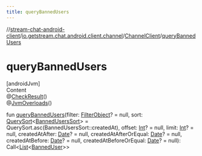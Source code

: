 ```yaml
---
title: queryBannedUsers
---
```

//[stream-chat-android-client](../../../index.md)/[io.getstream.chat.android.client.channel](../index.md)/[ChannelClient](index.md)/[queryBannedUsers](queryBannedUsers.md)



# queryBannedUsers  
[androidJvm]  
Content  
@[CheckResult](https://developer.android.com/reference/kotlin/androidx/annotation/CheckResult.html)()  
@[JvmOverloads](https://kotlinlang.org/api/latest/jvm/stdlib/kotlin.jvm/-jvm-overloads/index.html)()  
  
fun [queryBannedUsers](queryBannedUsers.md)(filter: [FilterObject](../../io.getstream.chat.android.client.api.models/FilterObject/index.md)? = null, sort: [QuerySort](../../io.getstream.chat.android.client.api.models/QuerySort/index.md)&lt;[BannedUsersSort](../../io.getstream.chat.android.client.models/BannedUsersSort/index.md)&gt; = QuerySort.asc(BannedUsersSort::createdAt), offset: [Int](https://kotlinlang.org/api/latest/jvm/stdlib/kotlin/-int/index.html)? = null, limit: [Int](https://kotlinlang.org/api/latest/jvm/stdlib/kotlin/-int/index.html)? = null, createdAtAfter: [Date](https://developer.android.com/reference/kotlin/java/util/Date.html)? = null, createdAtAfterOrEqual: [Date](https://developer.android.com/reference/kotlin/java/util/Date.html)? = null, createdAtBefore: [Date](https://developer.android.com/reference/kotlin/java/util/Date.html)? = null, createdAtBeforeOrEqual: [Date](https://developer.android.com/reference/kotlin/java/util/Date.html)? = null): Call&lt;[List](https://kotlinlang.org/api/latest/jvm/stdlib/kotlin.collections/-list/index.html)&lt;[BannedUser](../../io.getstream.chat.android.client.models/BannedUser/index.md)&gt;&gt;  



